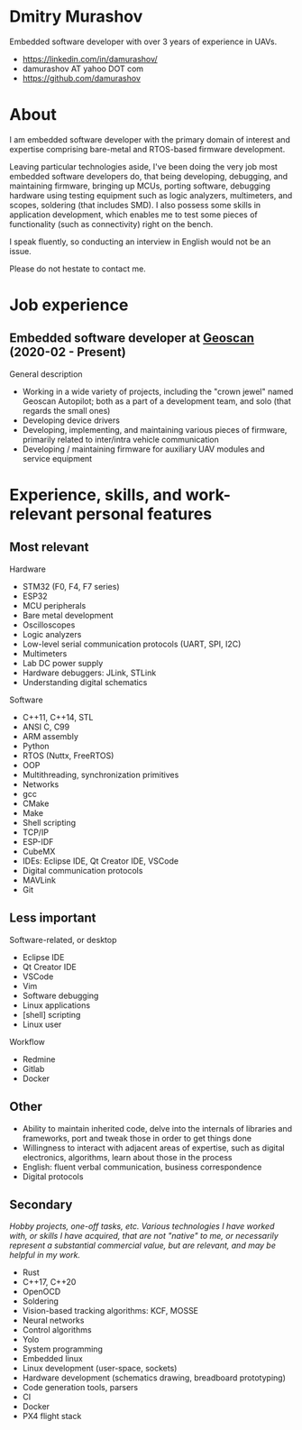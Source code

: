 # Dmitry Murashov

Embedded software developer with over 3 years of experience in UAVs.

- https://linkedin.com/in/damurashov/
- damurashov AT yahoo DOT com
- https://github.com/damurashov

# About

I am embedded software developer with the primary domain of interest and
expertise comprising bare-metal and RTOS-based firmware development.

Leaving particular technologies aside, I've been doing the very job most
embedded software developers do, that being developing, debugging, and
maintaining firmware, bringing up MCUs, porting software, debugging hardware
using testing equipment such as logic analyzers, multimeters, and scopes,
soldering (that includes SMD). I also possess some skills in application
development, which enables me to test some pieces of functionality (such as
connectivity) right on the bench.

I speak fluently, so conducting an interview in English would not be an issue.

Please do not hestate to contact me.

# Job experience

## Embedded software developer at [Geoscan](https://geoscan.aero) (2020-02 - Present)

General description

- Working in a wide variety of projects, including the "crown jewel" named
  Geoscan Autopilot; both as a part of a development team, and solo (that
  regards the small ones)
- Developing device drivers
- Developing, implementing, and maintaining various pieces of firmware,
  primarily related to inter/intra vehicle communication
- Developing / maintaining firmware for auxiliary UAV modules and service equipment

# Experience, skills, and work-relevant personal features

## Most relevant

Hardware

- STM32 (F0, F4, F7 series)
- ESP32
- MCU peripherals
- Bare metal development
- Oscilloscopes
- Logic analyzers
- Low-level serial communication protocols (UART, SPI, I2C)
- Multimeters
- Lab DC power supply
- Hardware debuggers: JLink, STLink
- Understanding digital schematics

Software

- C++11, C++14, STL
- ANSI C, C99
- ARM assembly
- Python
- RTOS (Nuttx, FreeRTOS)
- OOP
- Multithreading, synchronization primitives
- Networks
- gcc
- CMake
- Make
- Shell scripting
- TCP/IP
- ESP-IDF
- CubeMX
- IDEs: Eclipse IDE, Qt Creator IDE, VSCode
- Digital communication protocols
- MAVLink
- Git

## Less important

Software-related, or desktop

- Eclipse IDE
- Qt Creator IDE
- VSCode
- Vim
- Software debugging
- Linux applications
- [shell] scripting
- Linux user

Workflow

- Redmine
- Gitlab
- Docker

## Other

- Ability to maintain inherited code, delve into the internals of libraries and frameworks, port and tweak those in order to get things done
- Willingness to interact with adjacent areas of expertise, such as digital electronics, algorithms, learn about those in the process
- English: fluent verbal communication, business correspondence
- Digital protocols

## Secondary

*Hobby projects, one-off tasks, etc. Various technologies I have worked with,
or skills I have acquired, that are not "native" to me, or necessarily
represent a substantial commercial value, but are relevant, and may be helpful
in my work.*

- Rust
- C++17, C++20
- OpenOCD
- Soldering
- Vision-based tracking algorithms: KCF, MOSSE
- Neural networks
- Control algorithms
- Yolo
- System programming
- Embedded linux
- Linux development (user-space, sockets)
- Hardware development (schematics drawing, breadboard prototyping)
- Code generation tools, parsers
- CI
- Docker
- PX4 flight stack
